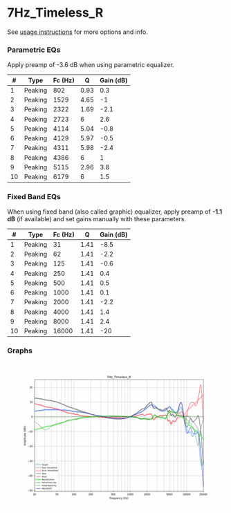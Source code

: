# 7Hz_Timeless_R
See [usage instructions](https://github.com/jaakkopasanen/AutoEq#usage) for more options and info.

### Parametric EQs
Apply preamp of -3.6 dB when using parametric equalizer.

|   # | Type    |   Fc (Hz) |    Q |   Gain (dB) |
|-----|---------|-----------|------|-------------|
|   1 | Peaking |       802 | 0.93 |         0.3 |
|   2 | Peaking |      1529 | 4.65 |        -1   |
|   3 | Peaking |      2322 | 1.69 |        -2.1 |
|   4 | Peaking |      2723 | 6    |         2.6 |
|   5 | Peaking |      4114 | 5.04 |        -0.8 |
|   6 | Peaking |      4129 | 5.97 |        -0.5 |
|   7 | Peaking |      4311 | 5.98 |        -2.4 |
|   8 | Peaking |      4386 | 6    |         1   |
|   9 | Peaking |      5115 | 2.96 |         3.8 |
|  10 | Peaking |      6179 | 6    |         1.5 |

### Fixed Band EQs
When using fixed band (also called graphic) equalizer, apply preamp of **-1.1 dB** (if available) and set gains manually with these parameters.

|   # | Type    |   Fc (Hz) |    Q |   Gain (dB) |
|-----|---------|-----------|------|-------------|
|   1 | Peaking |        31 | 1.41 |        -8.5 |
|   2 | Peaking |        62 | 1.41 |        -2.2 |
|   3 | Peaking |       125 | 1.41 |        -0.6 |
|   4 | Peaking |       250 | 1.41 |         0.4 |
|   5 | Peaking |       500 | 1.41 |         0.5 |
|   6 | Peaking |      1000 | 1.41 |         0.1 |
|   7 | Peaking |      2000 | 1.41 |        -2.2 |
|   8 | Peaking |      4000 | 1.41 |         1.4 |
|   9 | Peaking |      8000 | 1.41 |         2.4 |
|  10 | Peaking |     16000 | 1.41 |       -20   |

### Graphs
![](./7Hz_Timeless_R.png)
